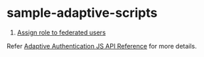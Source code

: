# sample-adaptive-scripts

1. [Assign role to federated users](assign-role.js)

Refer [Adaptive Authentication JS API Reference](https://is.docs.wso2.com/en/latest/references/adaptive-authentication-js-api-reference) for more details.
